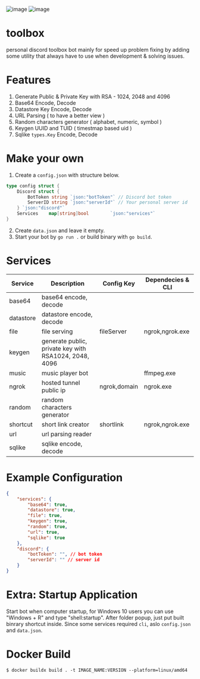 ![image](https://user-images.githubusercontent.com/15674107/119238117-3503b280-bb73-11eb-9e58-bceca156d728.png)
![image](https://user-images.githubusercontent.com/15674107/131013217-fd7a3664-47df-418c-b6ae-44f2bcd79e72.png)

# toolbox

personal discord toolbox bot mainly for speed up problem fixing by adding some utility that always have to use when development & solving issues.

# Features

1. Generate Public & Private Key with RSA - 1024, 2048 and 4096
2. Base64 Encode, Decode
3. Datastore Key Encode, Decode
4. URL Parsing ( to have a better view )
5. Random characters generator ( alphabet, numeric, symbol )
6. Keygen UUID and TUID ( timestmap based uid )
7. Sqlike `types.Key` Encode, Decode

# Make your own

1. Create a `config.json` with structure below.

```go
type config struct {
	Discord struct {
		BotToken string `json:"botToken"` // Discord bot token
		ServerID string `json:"serverId"` // Your personal server id
	} `json:"discord"`
	Services    map[string]bool        `json:"services"`
}
```

2. Create `data.json` and leave it empty.
3. Start your bot by `go run .` or build binary with `go build`.


# Services

| Service   | Description                                           | Config Key   | Dependecies & CLI |
| --------- | ----------------------------------------------------- | ------------ | ----------------- |
| base64    | base64 encode, decode                                 |              |                   |
| datastore | datastore encode, decode                              |              |                   |
| file      | file serving                                          | fileServer   | ngrok,ngrok.exe   |
| keygen    | generate public, private key with RSA1024, 2048, 4096 |              |                   |
| music     | music player bot                                      |              | ffmpeg.exe        |
| ngrok     | hosted tunnel public ip                               | ngrok,domain | ngrok.exe         |
| random    | random characters generator                           |              |                   |
| shortcut  | short link creator                                    | shortlink    | ngrok,ngrok.exe   |
| url       | url parsing reader                                    |              |                   |
| sqlike    | sqlike encode, decode                                 |              |                   |

# Example Configuration

```json
{
    "services": {
        "base64": true,
        "datastore": true,
        "file": true,
        "keygen": true,
        "random": true,
        "url": true,
        "sqlike": true
    },
    "discord": {
        "botToken": "", // bot token
        "serverId": "" // server id
    }
}
```

# Extra: Startup Application

Start bot when computer startup, for Windows 10 users you can use "Windows + R" and type "shell:startup". After folder popup, just put built binrary shortcut inside. Since some services required `cli`, aslo `config.json` and `data.json`.


# Docker Build

```
$ docker buildx build . -t IMAGE_NAME:VERSION --platform=linux/amd64
```
